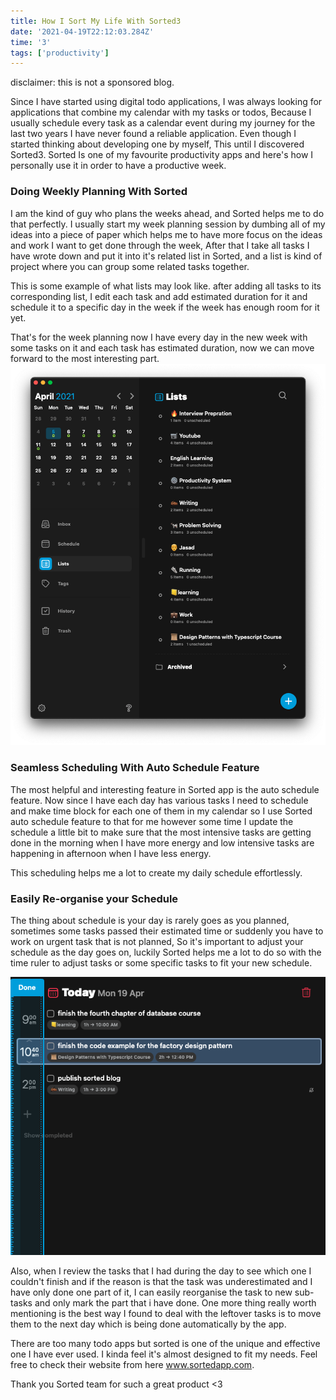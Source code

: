 ```yaml
---
title: How I Sort My Life With Sorted3
date: '2021-04-19T22:12:03.284Z'
time: '3'
tags: ['productivity']
---
```


disclaimer: this is not a sponsored blog.

Since I have started using digital todo applications, I was always looking for applications that combine my calendar with my tasks or todos, Because I usually schedule every task as a calendar event during my journey for the last two years I have never found a reliable application. Even though I started thinking about developing one by myself, This until I discovered Sorted3.
Sorted Is one of my favourite productivity apps and here's how I personally use it in order to have a productive week.

### Doing Weekly Planning With Sorted

I am the kind of guy who plans the weeks ahead, and Sorted helps me to do that perfectly. I usually start my week planning session by dumbing all of my ideas into a piece of paper which helps me to have more focus on the ideas and work I want to get done through the week, After that I take all tasks I have wrote down and put it into it's related list in Sorted, and a list is kind of project where you can group some related tasks together.

This is some example of what lists may look like. after adding all tasks to its corresponding list, I edit each task and add estimated duration for it and schedule it to a specific day in the week if the week has enough room for it yet.

That's for the week planning now I have every day in the new week with some tasks on it and each task has estimated duration, now we can move forward to the most interesting part.
![](lists.png)

### Seamless Scheduling With Auto Schedule Feature

The most helpful and interesting feature in Sorted app is the auto schedule feature. Now since I have each day has various tasks I need to schedule and make time block for each one of them in my calendar so I use Sorted auto schedule feature to that for me however some time I update the schedule a little bit to make sure that the most intensive tasks are getting done in the morning when I have more energy and low intensive tasks are happening in afternoon when I have less energy.

This scheduling helps me a lot to create my daily schedule effortlessly.

### Easily Re-organise your Schedule

The thing about schedule is your day is rarely goes as you planned, sometimes some tasks passed their estimated time or suddenly you have to work on urgent task that is not planned,
So it's important to adjust your schedule as the day goes on, luckily Sorted helps me a lot to do so with the time ruler to adjust tasks or some specific tasks to fit your new schedule.

![](time-ruller.png)

Also, when I review the tasks that I had during the day to see which one I couldn't finish and if the reason is that the task was underestimated and I have only done one part of it, I can easily reorganise the task to new sub-tasks and only mark the part that i have done.
One more thing really worth mentioning is the best way I found to deal with the leftover tasks is to move them to the next day which is being done automatically by the app.

There are too many todo apps but sorted is one of the unique and effective one I have ever used. I kinda feel it's almost designed to fit my needs. Feel free to check their website from here www.sortedapp.com.

Thank you Sorted team for such a great product <3
